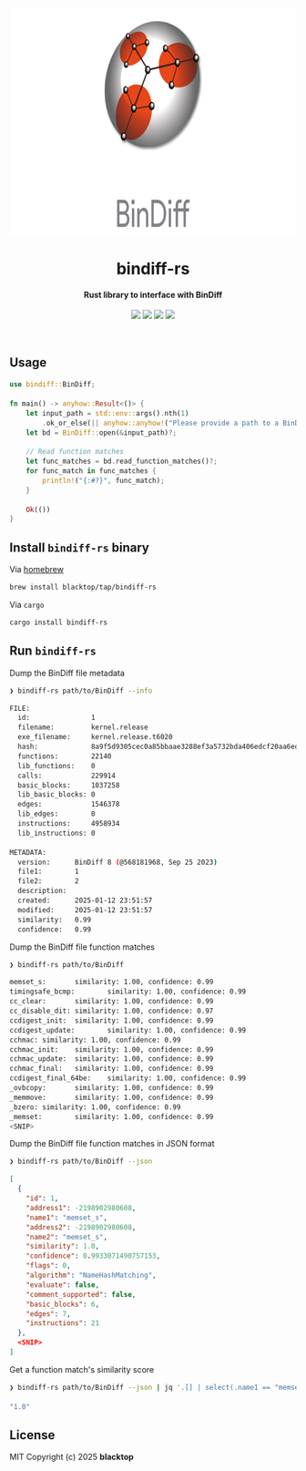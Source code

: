 <p align="center">
  <a href="https://github.com/blacktop/bindiff-rs"><img alt="Logo" src="https://github.com/blacktop/bindiff-rs/raw/main/logo.webp" height="400" /></a>
  <h1 align="center">bindiff-rs</h1>
  <h4><p align="center">Rust library to interface with BinDiff</p></h4>
  <p align="center">
    <a href="https://github.com/blacktop/bindiff-rs/actions" alt="Actions">
          <img src="https://github.com/blacktop/bindiff-rs/actions/workflows/rust.yml/badge.svg" /></a>
    <a href="https://crates.io/crates/bindiff-rs" alt="Downloads">
          <img src="https://img.shields.io/crates/d/bindiff-rs" /></a>
    <a href="https://crates.io/crates/bindiff-rs" alt="Docs">
          <img src="https://img.shields.io/crates/v/bindiff-rs" /></a>
    <a href="http://doge.mit-license.org" alt="LICENSE">
          <img src="https://img.shields.io/:license-mit-blue.svg" /></a>
</p>
<br>

## Usage

```rust
use bindiff::BinDiff;

fn main() -> anyhow::Result<()> {
    let input_path = std::env::args().nth(1)
        .ok_or_else(|| anyhow::anyhow!("Please provide a path to a BinDiff file"))?;
    let bd = BinDiff::open(&input_path)?;

    // Read function matches
    let func_matches = bd.read_function_matches()?;
    for func_match in func_matches {
        println!("{:#?}", func_match);
    }

    Ok(())
}
```

## Install `bindiff-rs` binary

Via [homebrew](https://brew.sh)

```sh
brew install blacktop/tap/bindiff-rs
```

Via `cargo`

```sh
cargo install bindiff-rs
```

## Run `bindiff-rs`

Dump the BinDiff file metadata

```bash
❯ bindiff-rs path/to/BinDiff --info
```
```bash
FILE:
  id:               1
  filename:         kernel.release
  exe_filename:     kernel.release.t6020
  hash:             8a9f5d9305cec0a85bbaae3288ef3a5732bda406edcf20aa6edd9352fb555de0
  functions:        22140
  lib_functions:    0
  calls:            229914
  basic_blocks:     1037258
  lib_basic_blocks: 0
  edges:            1546378
  lib_edges:        0
  instructions:     4958934
  lib_instructions: 0

METADATA:
  version:      BinDiff 8 (@568181968, Sep 25 2023)
  file1:        1
  file2:        2
  description:
  created:      2025-01-12 23:51:57
  modified:     2025-01-12 23:51:57
  similarity:   0.99
  confidence:   0.99
```

Dump the BinDiff file function matches

```bash
❯ bindiff-rs path/to/BinDiff
```

```bash
memset_s:       similarity: 1.00, confidence: 0.99
timingsafe_bcmp:        similarity: 1.00, confidence: 0.99
cc_clear:       similarity: 1.00, confidence: 0.99
cc_disable_dit: similarity: 1.00, confidence: 0.97
ccdigest_init:  similarity: 1.00, confidence: 0.99
ccdigest_update:        similarity: 1.00, confidence: 0.99
cchmac: similarity: 1.00, confidence: 0.99
cchmac_init:    similarity: 1.00, confidence: 0.99
cchmac_update:  similarity: 1.00, confidence: 0.99
cchmac_final:   similarity: 1.00, confidence: 0.99
ccdigest_final_64be:    similarity: 1.00, confidence: 0.99
_ovbcopy:       similarity: 1.00, confidence: 0.99
_memmove:       similarity: 1.00, confidence: 0.99
_bzero: similarity: 1.00, confidence: 0.99
_memset:        similarity: 1.00, confidence: 0.99
<SNIP>
```

Dump the BinDiff file function matches in JSON format

```bash
❯ bindiff-rs path/to/BinDiff --json
```

```json
[
  {
    "id": 1,
    "address1": -2198902980608,
    "name1": "memset_s",
    "address2": -2198902980608,
    "name2": "memset_s",
    "similarity": 1.0,
    "confidence": 0.9933071490757153,
    "flags": 0,
    "algorithm": "NameHashMatching",
    "evaluate": false,
    "comment_supported": false,
    "basic_blocks": 6,
    "edges": 7,
    "instructions": 21
  },
  <SNIP>
]
```

Get a function match's similarity score

```bash
❯ bindiff-rs path/to/BinDiff --json | jq '.[] | select(.name1 == "memset_s") | .similarity'

"1.0"
```

## License

MIT Copyright (c) 2025 **blacktop**
